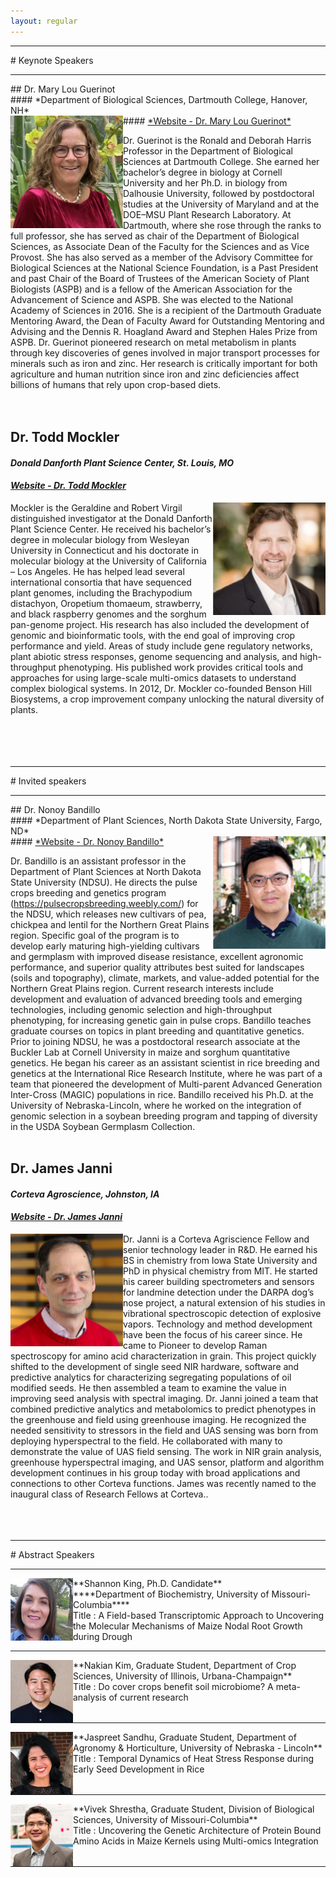 ```yaml
---
layout: regular
---
```


<hr style="clear: both;" />
# Keynote Speakers
<hr style="clear: both;" />
## Dr. Mary Lou Guerinot <br/>
#### *Department of Biological Sciences, Dartmouth College, Hanover, NH* <br/>
#### <a href="https://biology.dartmouth.edu/people/mary-lou-guerinot" target="_blank"> *Website - Dr. Mary Lou Guerinot* </a>
<img src="/img/2020Guerinot.png" alt="Dr. Mary Lou Guerinot Photo" width="180px" style="float: left" /> 

Dr. Guerinot is the Ronald and Deborah Harris Professor in the Department of Biological Sciences at Dartmouth College. She earned her bachelor’s degree in biology at Cornell University and her Ph.D. in biology from Dalhousie University, followed by postdoctoral studies at the University of Maryland and at the DOE–MSU Plant Research Laboratory.  At Dartmouth, where she rose through the ranks to full professor, she has served as chair of the Department of Biological Sciences, as Associate Dean of the Faculty for the Sciences and as Vice Provost.  She has also served as a member of the Advisory Committee for Biological Sciences at the National Science Foundation, is a Past President and past Chair of the Board of Trustees of the American Society of Plant Biologists (ASPB) and is a fellow of the American Association for the Advancement of Science and ASPB.  She was elected to the National Academy of Sciences in 2016.  She is a recipient of the Dartmouth Graduate Mentoring Award, the Dean of Faculty Award for Outstanding Mentoring and Advising and the Dennis R. Hoagland Award and Stephen Hales Prize from ASPB. Dr. Guerinot pioneered research on metal metabolism in plants through key discoveries of genes involved in major transport processes for minerals such as iron and zinc. Her research is critically important for both agriculture and human nutrition since iron and zinc deficiencies affect billions of humans that rely upon crop-based diets.  
<br/><br/>

## Dr. Todd Mockler <br/>
#### *Donald Danforth Plant Science Center, St. Louis, MO* <br/>
#### <a href="https://www.danforthcenter.org/scientists-research/principal-investigators/todd-mockler" target="_blank"> *Website - Dr. Todd Mockler* </a>
<img src="/img/2020Mockler.png" alt="Dr. Todd C. Mockler Photo" width="180px" style="float: right" /> 

Mockler is the Geraldine and Robert Virgil distinguished investigator at the Donald Danforth Plant Science Center. He received his bachelor’s degree in molecular biology from Wesleyan University in Connecticut and his doctorate in molecular biology at the University of California – Los Angeles. He has helped lead several international consortia that have sequenced plant genomes, including the Brachypodium distachyon, Oropetium thomaeum, strawberry, and black raspberry genomes and the sorghum pan-genome project. His research has also included the development of genomic and bioinformatic tools, with the end goal of improving crop performance and yield. Areas of study include gene regulatory networks, plant abiotic stress responses, genome sequencing and analysis, and high-throughput phenotyping. His published work provides critical tools and approaches for using large-scale multi-omics datasets to understand complex biological systems. In 2012, Dr. Mockler co-founded Benson Hill Biosystems, a crop improvement company unlocking the natural diversity of plants.
<br/><br/><br/><br/><br/>


<hr style="clear: both;" />
# Invited speakers
<hr style="clear: both;" />
## Dr. Nonoy Bandillo <br/>
#### *Department of Plant Sciences, North Dakota State University, Fargo, ND* <br/>
#### <a href="https://www.ag.ndsu.edu/plantsciences/people/faculty/bandillo" target="_blank"> *Website - Dr. Nonoy Bandillo* </a>
<img src="/img/2020Bandillo.png" alt="Dr. Nonoy Bandillo Photo" width="180px" style="float: right" /> 

Dr. Bandillo is an assistant professor in the Department of Plant Sciences at North Dakota State University (NDSU). He directs the pulse crops breeding and genetics program (https://pulsecropsbreeding.weebly.com/) for the NDSU, which releases new cultivars of pea, chickpea and lentil for the Northern Great Plains region. Specific goal of the program is to develop early maturing high-yielding cultivars and germplasm with improved disease resistance, excellent agronomic performance, and superior quality attributes best suited for landscapes (soils and topography), climate, markets, and value-added potential for the Northern Great Plains region. Current research interests include development and evaluation of advanced breeding tools and emerging technologies, including genomic selection and high-throughput phenotyping, for increasing genetic gain in pulse crops. Bandillo teaches graduate courses on topics in plant breeding and quantitative genetics. <br/>
Prior to joining NDSU, he was a postdoctoral research associate at the Buckler Lab at Cornell University in maize and sorghum quantitative genetics. He began his career as an assistant scientist in rice breeding and genetics at the International Rice Research Institute, where he was part of a team that pioneered the development of Multi-parent Advanced Generation Inter-Cross (MAGIC) populations in rice. Bandillo received his Ph.D. at the University of Nebraska-Lincoln, where he worked on the integration of genomic selection in a soybean breeding program and tapping of diversity in the USDA Soybean Germplasm Collection. 
<br/><br/>

## Dr. James Janni <br/>
#### *Corteva Agroscience, Johnston, IA* <br/>
#### <a href="https://www.linkedin.com/in/james-janni-1065a214/" target="_blank"> *Website - Dr. James Janni* </a>
<img src="/img/2020Janni.png" alt="Dr. James Janni Photo"  width="180px" style="float: left" /> 

Dr. Janni is a Corteva Agriscience Fellow and senior technology leader in R&D. He earned his BS in chemistry from Iowa State University and PhD in physical chemistry from MIT. He started his career building spectrometers and sensors for landmine detection under the DARPA dog’s nose project, a natural extension of his studies in vibrational spectroscopic detection of explosive vapors. Technology and method development have been the focus of his career since. He came to Pioneer to develop Raman spectroscopy for amino acid characterization in grain. This project quickly shifted to the development of single seed NIR hardware, software and predictive analytics for characterizing segregating populations of oil modified seeds. He then assembled a team to examine the value in improving seed analysis with spectral imaging. Dr. Janni joined a team that combined predictive analytics and metabolomics to predict phenotypes in the greenhouse and field using greenhouse imaging. He recognized the needed sensitivity to stressors in the field and UAS sensing was born from deploying hyperspectral to the field. He collaborated with many to demonstrate the value of UAS field sensing. The work in NIR grain analysis, greenhouse hyperspectral imaging, and UAS sensor, platform and algorithm development continues in his group today with broad applications and connections to other Corteva functions. James was recently named to the inaugural class of Research Fellows at Corteva..  
<br/><br/><br/>


<hr style="clear: both;" />
# Abstract Speakers
<hr style="clear: both;" />
<img src="/img/2020Shannon.png" alt="Shannon King Photo" width="100px" style="float: left" />
**Shannon King, Ph.D. Candidate**<br/>
****Department of Biochemistry, University of Missouri-Columbia**** <br/>
Title : A Field-based Transcriptomic Approach to Uncovering the Molecular Mechanisms of Maize Nodal Root Growth during Drough
<hr style="clear: both;" />

<img src="/img/2020Nakian.jpg" alt="Nakian Kim Photo" width="100px" style="float: left" /> 
**Nakian Kim, Graduate Student, Department of Crop Sciences, University of Illinois, Urbana-Champaign** <br/>
Title : Do cover crops benefit soil microbiome? A meta-analysis of current research
<hr style="clear: both;" />

<img src="/img/2020Jaspreet.jpg" alt="Jaspreet Sandhu Photo" width="100px" style="float: left" />
**Jaspreet Sandhu, Graduate Student, Department of Agronomy & Horticulture, University of Nebraska - Lincoln** <br/>
Title : Temporal Dynamics of Heat Stress Response during Early Seed Development in Rice
<hr style="clear: both;" />

<img src="/img/2020Vivek.png" alt="Vivek Shrestha Photo" width="100px" style="float: left" />
**Vivek Shrestha, Graduate Student, Division of Biological Sciences, University of Missouri-Columbia** <br/>
Title : Uncovering the Genetic Architecture of Protein Bound Amino Acids in Maize Kernels using Multi-omics Integration
<hr style="clear: both;" />



